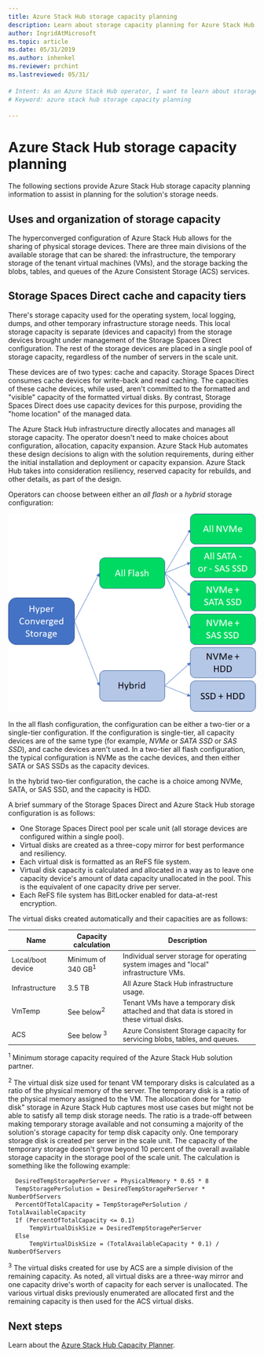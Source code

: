 ```yaml
---
title: Azure Stack Hub storage capacity planning
description: Learn about storage capacity planning for Azure Stack Hub deployments.
author: IngridAtMicrosoft
ms.topic: article
ms.date: 05/31/2019
ms.author: inhenkel
ms.reviewer: prchint
ms.lastreviewed: 05/31/

# Intent: As an Azure Stack Hub operator, I want to learn about storage capacity planning for Azure Stack Hub deployments.
# Keyword: azure stack hub storage capacity planning

---
```



# Azure Stack Hub storage capacity planning

The following sections provide Azure Stack Hub storage capacity planning information to assist in planning for the solution's storage needs.

## Uses and organization of storage capacity

The hyperconverged configuration of Azure Stack Hub allows for the sharing of physical storage devices. There are three main divisions of the available storage that can be shared: the infrastructure, the temporary storage of the tenant virtual machines (VMs), and the storage backing the blobs, tables, and queues of the Azure Consistent Storage (ACS) services.

## Storage Spaces Direct cache and capacity tiers

There's storage capacity used for the operating system, local logging, dumps, and other temporary infrastructure storage needs. This local storage capacity is separate (devices and capacity) from the storage devices brought under management of the Storage Spaces Direct configuration. The rest of the storage devices are placed in a single pool of storage capacity, regardless of the number of servers in the scale unit.

These devices are of two types: cache and capacity. Storage Spaces Direct consumes cache devices for write-back and read caching. The capacities of these cache devices, while used, aren't committed to the formatted and "visible" capacity of the formatted virtual disks. By contrast, Storage Spaces Direct does use capacity devices for this purpose, providing the "home location" of the managed data.

The Azure Stack Hub infrastructure directly allocates and manages all storage capacity. The operator doesn't need to make choices about configuration, allocation, capacity expansion. Azure Stack Hub automates these design decisions to align with the solution requirements, during either the initial installation and deployment or capacity expansion. Azure Stack Hub takes into consideration resiliency, reserved capacity for rebuilds, and other details, as part of the design.

Operators can choose between either an *all flash* or a *hybrid* storage configuration:

![Diagram of Azure storage capacity planning](media/azure-stack-capacity-planning/storage.png)

In the all flash configuration, the configuration can be either a two-tier or a single-tier configuration. If the configuration is single-tier, all capacity devices are of the same type (for example, *NVMe* or *SATA SSD* or *SAS SSD*), and cache devices aren't used. In a two-tier all flash configuration, the typical configuration is NVMe as the cache devices, and then either SATA or SAS SSDs as the capacity devices.

In the hybrid two-tier configuration, the cache is a choice among NVMe, SATA, or SAS SSD, and the capacity is HDD.

A brief summary of the Storage Spaces Direct and Azure Stack Hub storage configuration is as follows:
- One Storage Spaces Direct pool per scale unit (all storage devices are configured within a single pool).
- Virtual disks are created as a three-copy mirror for best performance and resiliency.
- Each virtual disk is formatted as an ReFS file system.
- Virtual disk capacity is calculated and allocated in a way as to leave one capacity device's amount of data capacity unallocated in the pool. This is the equivalent of one capacity drive per server.
- Each ReFS file system has BitLocker enabled for data-at-rest encryption. 

The virtual disks created automatically and their capacities are as follows:

|Name|Capacity calculation|Description|
|-----|-----|-----|
|Local/boot device|Minimum of 340 GB<sup>1</sup>|Individual server storage for operating system images and "local" infrastructure VMs.|
|Infrastructure|3.5 TB|All Azure Stack Hub infrastructure usage.|
|VmTemp|See below<sup>2</sup>|Tenant VMs have a temporary disk attached and that data is stored in these virtual disks.|
|ACS|See below <sup>3</sup>|Azure Consistent Storage capacity for servicing blobs, tables, and queues.|

<sup>1</sup> Minimum storage capacity required of the Azure Stack Hub solution partner.

<sup>2</sup> The virtual disk size used for tenant VM temporary disks is calculated as a ratio of the physical memory of the server. The temporary disk is a ratio of the physical memory assigned to the VM. The allocation done for "temp disk" storage in Azure Stack Hub captures most use cases but might not be able to satisfy all temp disk storage needs. The ratio is a trade-off between making temporary storage available and not consuming a majority of the solution's storage capacity for temp disk capacity only. One temporary storage disk is created per server in the scale unit. The capacity of the temporary storage doesn't grow beyond 10 percent of the overall available storage capacity in the storage pool of the scale unit. The calculation is something like the following example:

```
  DesiredTempStoragePerServer = PhysicalMemory * 0.65 * 8
  TempStoragePerSolution = DesiredTempStoragePerServer * NumberOfServers
  PercentOfTotalCapacity = TempStoragePerSolution / TotalAvailableCapacity
  If (PercentOfTotalCapacity <= 0.1)
      TempVirtualDiskSize = DesiredTempStoragePerServer
  Else
      TempVirtualDiskSize = (TotalAvailableCapacity * 0.1) / NumberOfServers
```

<sup>3</sup> The virtual disks created for use by ACS are a simple division of the remaining capacity. As noted, all virtual disks are a three-way mirror and one capacity drive's worth of capacity for each server is unallocated. The various virtual disks previously enumerated are allocated first and the remaining capacity is then used for the ACS virtual disks.

## Next steps

Learn about the [Azure Stack Hub Capacity Planner](azure-stack-capacity-planner.md).
